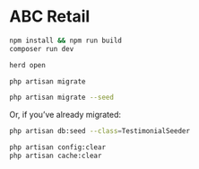 # ABC Retail

```bash
npm install && npm run build
composer run dev
```

```bash
herd open
```

```bash
php artisan migrate
```

```bash
php artisan migrate --seed
```

Or, if you’ve already migrated:

```bash
php artisan db:seed --class=TestimonialSeeder
```

```bash
php artisan config:clear
php artisan cache:clear
```
